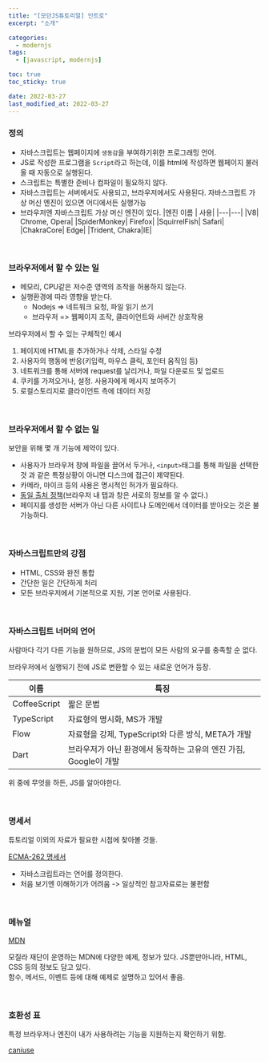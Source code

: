 ```yaml
---
title: "[모던JS튜토리얼] 인트로"
excerpt: "소개"

categories:
  - modernjs
tags:
  - [javascript, modernjs]

toc: true
toc_sticky: true

date: 2022-03-27
last_modified_at: 2022-03-27
---
```


### 정의

- 자바스크립트는 웹페이지에 `생동감`을 부여하기위한 프로그래밍 언어.
- JS로 작성한 프로그램을 `Script`라고 하는데, 이를 html에 작성하면 웹페이지 불러올 때 자동으로 실행된다.
- 스크립트는 특별한 준비나 컴파일이 필요하지 않다.
- 자바스크립트는 서버에서도 사용되고, 브라우저에서도 사용된다. 자바스크립트 가상 머신 엔진이 있으면 어디에서든 실행가능
- 브라우저엔 자바스크립트 가상 머신 엔진이 있다.
  |엔진 이름 | 사용|
  |---|---|
  |V8| Chrome, Opera|
  |SpiderMonkey| Firefox|
  |SquirrelFish| Safari|
  |ChakraCore| Edge|
  |Trident, Chakra|IE|

<br>

### 브라우저에서 할 수 있는 일

- 메모리, CPU같은 저수준 영역의 조작을 허용하지 않는다.
- 실행환경에 따라 영향을 받는다.
  - Nodejs => 네트워크 요청, 파일 읽기 쓰기
  - 브라우저 => 웹페이지 조작, 클라이언트와 서버간 상호작용

브라우저에서 할 수 있는 구체적인 예시

1. 페이지에 HTML을 추가하거나 삭제, 스타일 수정
2. 사용자의 행동에 반응(키입력, 마우스 클릭, 포인터 움직임 등)
3. 네트워크를 통해 서버에 request를 날리거나, 파일 다운로드 및 업로드
4. 쿠키를 가져오거나, 설정. 사용자에게 메시지 보여주기
5. 로컬스토리지로 클라이언트 측에 데이터 저장

<br>

### 브라우저에서 할 수 없는 일

보안을 위해 몇 개 기능에 제약이 있다.

- 사용자가 브라우저 창에 파일을 끌어서 두거나, `<input>`태그를 통해 파일을 선택한 것 과 같은 특정상황이 아니면 디스크에 접근이 제약된다.
- 카메라, 마이크 등의 사용은 명시적인 허가가 필요하다.
- [동일 출처 정책](https://developer.mozilla.org/ko/docs/Web/Security/Same-origin_policy)(브라우저 내 탭과 창은 서로의 정보를 알 수 없다.)
- 페이지를 생성한 서버가 아닌 다른 사이트나 도메인에서 데이터를 받아오는 것은 불가능하다.

<br>

### 자바스크립트만의 강점

- HTML, CSS와 완전 통합
- 간단한 일은 간단하게 처리
- 모든 브라우저에서 기본적으로 지원, 기본 언어로 사용된다.

<br>

### 자바스크립트 너머의 언어

사람마다 각기 다른 기능을 원하므로, JS의 문법이 모든 사람의 요구를 충족할 순 없다.

브라우저에서 실행되기 전에 JS로 변환할 수 있는 새로운 언어가 등장.

| 이름         | 특징                                                              |
| ------------ | ----------------------------------------------------------------- |
| CoffeeScript | 짧은 문법                                                         |
| TypeScript   | 자료형의 명시화, MS가 개발                                        |
| Flow         | 자료형을 강제, TypeScript와 다른 방식, META가 개발                |
| Dart         | 브라우저가 아닌 환경에서 동작하는 고유의 엔진 가짐, Google이 개발 |

위 중에 무엇을 하든, JS를 알아야한다.

<br>

### 명세서

튜토리얼 이외의 자료가 필요한 시점에 찾아볼 것들.

[ECMA-262 명세서](https://www.ecma-international.org/publications/standards/Ecma-262.htm)

- 자바스크립트라는 언어를 정의한다.
- 처음 보기엔 이해하기가 어려움 -> 일상적인 참고자료로는 불편함

<br>

### 메뉴얼

[MDN](https://developer.mozilla.org/en-US/docs/Web/JavaScript/Reference)

모질라 재단이 운영하는 MDN에 다양한 예제, 정보가 있다. JS뿐만아니라, HTML, CSS 등의 정보도 담고 있다.  
함수, 메서드, 이벤트 등에 대해 예제로 설명하고 있어서 좋음.

<br>

### 호환성 표

특정 브라우저나 엔진이 내가 사용하려는 기능을 지원하는지 확인하기 위함.

[caniuse](https://caniuse.com/)
